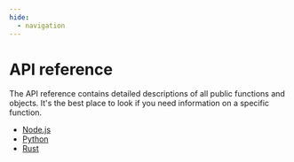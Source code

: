 ```yaml
---
hide:
  - navigation
---
```


# API reference

The API reference contains detailed descriptions of all public functions and objects.
It's the best place to look if you need information on a specific function.

* [Node.js](https://docs.junctionlabs.io/api/node/stable/index.html)
* [Python](https://docs.junctionlabs.io/api/python/stable/reference/index.html)
* [Rust](https://docs.rs/junction-core/latest/junction_core/)
